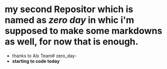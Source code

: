 # my second Repositor which is named as _zero day_ in whic i'm supposed to make some __markdowns__ as well, for now that is enough.
* thanks to Alx Team# zero_day-
*  __starting to code today__
